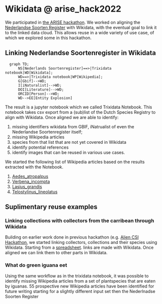 # Wikidata @ arise_hack2022

We participated in [the ARISE hackathon](https://www.arise-biodiversity.nl/hackathon). We worked on aligning the [Nederlandse Soorten Register](https://www.nederlandsesoorten.nl/) with Wikidata, with the eventual goal to link it to the linked data cloud. This allows reuse in a wide variety of use case, of which we explored some in this hackathon. 

## Linking Nederlandse Soortenregister in Wikidata

```mermaid
  graph TD;
      NS[Nederlands Soortenregister]==>|Trixidata notebook|WD[Wikidata];
      WD==>|Trixidata notebook|WP[Wikipedia];
      G[Gbif]-->WD;
      I[iNaturalist]-->WD;
      DOI[Literature]-->WD;
      ORCID[Person]-->WD;
      WD-->EE[Entity Explosion]
```

The result is a jupyter notebook which we called Trixidata Notebook. This notebook takes csv export from a (sub)list of the Dutch Species Registry to align with Wikidata. 
Once aligned we are able to identify:
1. missing identifiers wikidata from GBIF, iNatrualist of even the Nederlandse Soortenregister itself;
2. missing Wikipedia articles
3. species from that list that are not yet covered in Wikidata
4. identify potential references
5. identify images that can be reused in various use cases.

We started the following list of Wikipedia articles based on the results extracted with the Notebook.
1. [Aedes_atropalpus](https://en.wikipedia.org/wiki/Aedes_atropalpus)
2. [Verbena_incompta](https://nl.wikipedia.org/wiki/Verbena_incompta)
3. [Lasius_grandis](https://en.wikipedia.org/wiki/Lasius_grandis)
4. [Telostylinus_lineolatus](https://en.wikipedia.org/wiki/Telostylinus_lineolatus)

## Suplimentary reuse examples 

### Linking collections with collectors from the carribean through Wikidata
Building on earlier work done in previous hackathon (e.g. [Alien CSI Hackathon](https://github.com/alien-csi/alien-csi-hackathon), we started linking collectors, collections and their species using Wikidata. Starting from a [spreadsheet](https://docs.google.com/spreadsheets/d/1lcElRFJHOfcZTsgzjbx1jEgpEAAgcn4GJ0MnvU80TM0/edit?usp=sharing). links are made with Wikidata. Once aligned we can link them to other parts in Wikidata. 

### What do green iguana eet
Using the same workflow as in the trixidata notebook, it was possible to identify missing Wikipedia articles from a set of plantspecies that are eaten by iguanas. 55 prospective new Wikipedia articles have been identified for future writing starting for a slightly different input set then the Nederlnadse Soorten Register


